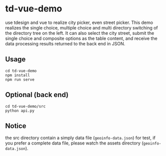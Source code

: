 # td-vue-demo
use tdesign and vue to realize city picker, even street picker. This demo realizes the single choice, multiple choice and multi directory switching of the directory tree on the left. It can also select the city street, submit the single choice and composite options as the table content, and receive the data processing results returned to the back end in JSON.

## Usage
```
cd td-vue-demo
npm install
npm run serve
```

## Optional (back end)
```
cd td-vue-demo/src
python api.py
```

## Notice
the src directory contain a simply data file (`geoinfo-data.json`) for test, if you prefer a complete data file, please watch the assets directory (`geoinfo-data.json`).
